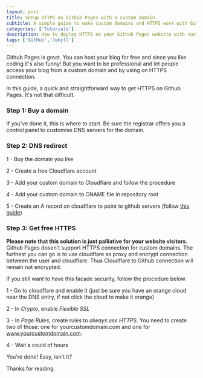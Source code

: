 ```yaml
---
layout: post
title: Setup HTTPS on Github Pages with a custom domain
subtitle: A simple guide to make custom domains and HTTPS work with Github Pages
categories: ['Tutorials']
description: How to deploy HTTPS on your Github Pages website with custom domain. And all for free.
tags: ['GitHub','Jekyll']
---
```


Github Pages is great. You can host your blog for free and since you like coding it's also funny!
But you want to be professional and let people access your blog from a custom domain and by using on HTTPS connection.

In this guide, a quick and straightforward way to get HTTPS on Github Pages. It's not that difficult.

### Step 1: Buy a domain 

If you've done it, this is where to start. Be sure the registrar offers you a control panel to customise DNS servers for the domain.

### Step 2: DNS redirect

1 - Buy the domain you like

2 - Create a free Cloudflare account

3 - Add your custom domain to Cloudflare and follow the procedure

4 - Add your custom domain to CNAME file in repository root

5 - Create an A record on cloudflare to point to github servers (follow [this guide](https://help.github.com/articles/tips-for-configuring-an-a-record-with-your-dns-provider/))


### Step 3: Get free HTTPS

**Please note that this solution is just palliative for your website visitors.** Github Pages dosen't support HTTPS connection for custom domains. The furthest you can go is to use cloudflare as proxy and encrypt connection between the user and cloudflare. Thus Cloudflare to Github connection will remain not encrypted.

If you still want to have this facade security, follow the procedure below.

1 - Go to cloudflare and enable it (just be sure you have an orange cloud near the DNS entry, if not click the cloud to make it orange)

2 - In *Crypto*, enable *Flexible SSL*

3 - In *Page Rules*, create rules to *always use HTTPS*. You need to create two of those: one for yourcustomdomain.com and one for www.yourcustomdomain.com.

4 - Wait a could of hours

You're done! Easy, isn't it?

Thanks for reading.
